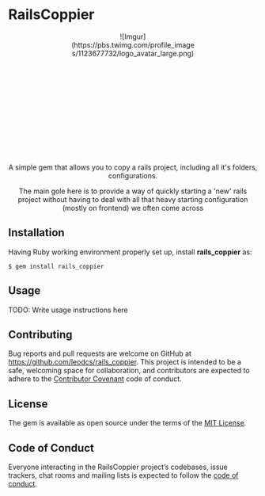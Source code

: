 # RailsCoppier
<div align="center">

   <div style="width: 250px; height: 250px;">
    ![Imgur](https://pbs.twimg.com/profile_images/1123677732/logo_avatar_large.png)
   </div>

  <p>A simple gem that allows you to copy a rails project, including all it's folders, configurations.</p>

  <p>The main gole here is to provide a way of quickly starting a 'new' rails project without having to deal with all that heavy starting configuration (mostly on frontend) we often come across</p> 

</div>

## Installation

Having Ruby working environment properly set up, install <b>rails_coppier</b> as:

    $ gem install rails_coppier

## Usage

TODO: Write usage instructions here


## Contributing

Bug reports and pull requests are welcome on GitHub at https://github.com/leodcs/rails_coppier. This project is intended to be a safe, welcoming space for collaboration, and contributors are expected to adhere to the [Contributor Covenant](http://contributor-covenant.org) code of conduct.

## License

The gem is available as open source under the terms of the [MIT License](https://opensource.org/licenses/MIT).

## Code of Conduct

Everyone interacting in the RailsCoppier project’s codebases, issue trackers, chat rooms and mailing lists is expected to follow the [code of conduct](https://github.com/[USERNAME]/rails_coppier/blob/master/CODE_OF_CONDUCT.md).
